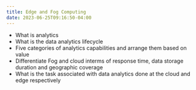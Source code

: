 ```yaml
---
title: Edge and Fog Computing
date: 2023-06-25T09:16:50-04:00
---
```


- What is analytics
- What is the data analytics lifecycle
- Five categories of analytics capabilities and arrange them based on value
- Differentiate Fog and cloud interms of response time, data storage duration and geographic coverage
- What is the task associated with data analytics done at the cloud and edge respectively 